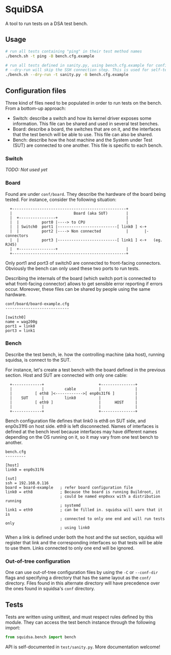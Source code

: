# SquiDSA

A tool to run tests on a DSA test bench.


## Usage

```sh
# run all tests containing "ping" in their test method names
./bench.sh -t ping -B bench.cfg.example

# run all tests defined in sanity.py, using bench.cfg.example for configuration
# --dry-run will skip the SSH connection step. This is used for self-testing.
./bench.sh --dry-run -t sanity.py -B bench.cfg.example
```


## Configuration files

Three kind of files need to be populated in order to run tests on the bench.
From a bottom-up approach:

 * Switch: describe a switch and how its kernel driver exposes some
           information. This file can be shared and used in several test
           benches.
 * Board: describe a board, the switches that are on it, and the interfaces
          that the test bench will be able to use. This file can also be shared.
 * Bench: describe how the host machine and the System under Test (SUT) are
          connected to one another. This file is specific to each bench.

### Switch

*TODO: Not used yet*

### Board

Found are under `conf/board`. They describe the hardware of the
board being tested. For instance, consider the following situation:

```
  +--------------------------------------------------+
  |                           Board (aka SUT)        |
  |  +----------------+                              |
  |  |          port0 |----> to CPU                  |
  |  | Switch0  port1 |--------------------------[ link0 ] <-+
  |  |          port2 |----> Non connected           |       |- connectors
  |  |          port3 |--------------------------[ link1 ] <-+   (eg. RJ45)
  |  +----------------+                              |
  +--------------------------------------------------+
```

Only port1 and port3 of switch0 are connected to front-facing connectors.
Obviously the bench can only used these two ports to run tests.

Describing the internals of the board (which switch port is connected to what
front-facing connector) allows to get sensible error reporting if errors occur.
Moreover, these files can be shared by people using the same hardware.

```
conf/board/board-example.cfg
----------------------------

[switch0]
name = wag200g
port1 = link0
port3 = link1
```

### Bench

Describe the test bench, ie. how the controlling machine (aka host), running
squidsa, is connect to the SUT.

For instance, let's create a test bench with the board defined in the previous
section. Host and SUT are connected with only one cable:

```
  +-------------+                        +---------------+
  |             |         cable          |               |
  |          [ eth8 ]<------------>[ enp0s31f6 ]         |
  |    SUT      |         link0          |               |
  |          [ eth9 ]                    |      HOST     |
  |             |                        |               |
  +-------------+                        +---------------+
```

Bench configuration file defines that link0 is eth8 on SUT side, and enp0s31f6
on host side. eth9 is left disconnected. Names of interfaces is defined at the
bench level because interfaces may have different names depending on the OS
running on it, so it may vary from one test bench to another.


```
bench.cfg
---------

[host]
link0 = enp0s31f6

[sut]
ssh = 192.168.0.116
board = board-example   ; refer board configuration file
link0 = eth8            ; Because the board is running Buildroot, it
                        ; could be named enp0xxx with a distribution running
                        ; systemd
link1 = eth9            ; can be filled in. squidsa will warn that it is
                        ; connected to only one end and will run tests only
                        ; using link0
```

When a link is defined under both the host and the sut section, squidsa will
register that link and the corresponding interfaces so that tests will be able
to use them. Links connected to only one end will be ignored.

### Out-of-tree configuration

One can use out-of-tree configuration files by using the `-C` or `--conf-dir`
flags and specifying a directory that has the same layout as the `conf/`
directory. Files found in this alternate directory will have precedence over the
ones found in squidsa's `conf` directory.


## Tests

Tests are written using unittest, and must respect rules defined by this module.
They can access the test bench instance through the following import:

```python
from squidsa.bench import bench
```

API is self-documented in `test/sanity.py`. More documentation welcome!
